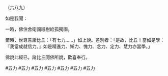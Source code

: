 （六八九）

如是我聞：

一時，佛住舍衛國祇樹給孤獨園。

爾時，世尊告諸比丘：「有七力……」如上說。差別者：「是故，比丘！當如是學：『我當成就信力。』如是精進力、慚力、愧力、念力、定力、慧力亦當學。」

佛說此經已，諸比丘聞佛所說，歡喜奉行。



#五力
#五力
#五力
#五力
#五力
#五力
#五力
